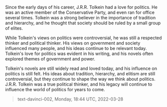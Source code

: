

Since the early days of his career, J.R.R. Tolkein had a love for politics. He was an active member of the Conservative Party, and even ran for office several times. Tolkein was a strong believer in the importance of tradition and hierarchy, and he thought that society should be ruled by a small group of elites.

While Tolkein's views on politics were controversial, he was still a respected thinker and political thinker. His views on government and society influenced many people, and his ideas continue to be relevant today. Tolkein's love for politics was evident in his writing, and his novels often explored themes of government and power.

Tolkein's novels are still widely read and loved today, and his influence on politics is still felt. His ideas about tradition, hierarchy, and elitism are still controversial, but they continue to shape the way we think about politics. J.R.R. Tolkein was a true political thinker, and his legacy will continue to influence the world of politics for years to come.

> text-davinci-002, Monday, 18:44 UTC, 2022-03-28
